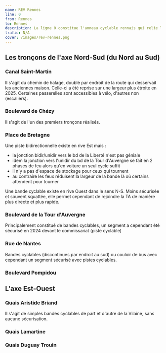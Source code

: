 ```yaml
---
name: REV Rennes
line: 0
from: Rennes
to: Rennes
description: La ligne 0 constitue l'anneau cyclable rennais qui relie l'ensemble des liaisons du réseau express vélo métropolitain. 
trafic: N/A
cover: /images/rev-rennes.png
---
```


## Les tronçons de l'axe Nord-Sud (du Nord au Sud)

### Canal Saint-Martin
Il s'agit du chemin de halage, doublé par endroit de la route qui desservait les anciennes maison. Celle-ci a été reprise sur une largeur plus étroite en 2025.
Certaines passerelles sont accessibles à vélo, d'autres non (escaliers).

### Boulevard de Chézy
Il s'agit de l'un des premiers tronçons réalisés.

### Place de Bretagne

Une piste bidirectionnelle existe en rive Est mais :
* la jonction bidir/unidir vers le bd de la Liberté n'est pas géniale
* idem la jonction vers l'unidir du bd de la Tour d'Auvergne se fait en 2 phases de feu alors qu'en voiture un seul cycle suffit
* il n'y a pas d'espace de stockage pour ceux qui tournent
* au contraire les feux réduisent la largeur de la bande là où certains attendent pour tourner

Une bande cyclable existe en rive Ouest dans le sens N-S. Moins sécurisée et souvent squattée, elle permet cependant de rejoindre la TA de manière plus directe et plus rapide.

### Boulevard de la Tour d'Auvergne

Principalement constitué de bandes cyclables, un segment a cependant été sécurisé en 2024 devant le commissariat (piste cyclable)

### Rue de Nantes

Bandes cyclables (discontinues par endroit au sud) ou couloir de bus avec cependant un segment sécurisé avec pistes cyclables.

### Boulevard Pompidou

## L'axe Est-Ouest

### Quais Aristide Briand

Il s'agit de simples bandes cyclables de part et d'autre de la Vilaine, sans aucune sécurisation.

### Quais Lamartine

### Quais Duguay Trouin
